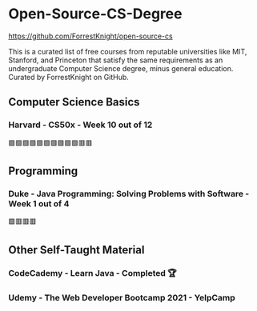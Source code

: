# Open-Source-CS-Degree
https://github.com/ForrestKnight/open-source-cs

This is a curated list of free courses from reputable universities like MIT, Stanford, and Princeton that satisfy the same requirements as an undergraduate Computer Science degree, minus general education. Curated by ForrestKnight on GitHub.



## Computer Science Basics

### Harvard - CS50x - Week 10 out of 12

🟩🟩🟩🟩🟩🟩🟩🟩🟩🟩🟥🟥



## Programming

### Duke - Java Programming: Solving Problems with Software - Week 1 out of 4

🟩🟥🟥🟥



## Other Self-Taught Material
### CodeCademy - Learn Java - Completed 🏆
### Udemy - The Web Developer Bootcamp 2021 - YelpCamp

